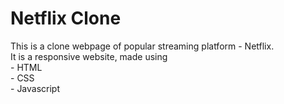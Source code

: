 # Netflix Clone
<p> This is a clone webpage of popular streaming platform - Netflix.<br>
  It is a responsive website, made using <br>
  - HTML <br>
  - CSS <br>
  - Javascript <br>
  
